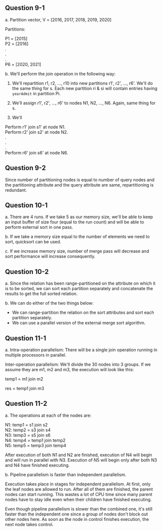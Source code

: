 ## Question 9-1

a. Partition vector, V = [2016, 2017, 2018, 2019, 2020]

Partitions:

P1 = [2015]  
P2 = [2016]  
.  
.  
.  
P6 = [2020, 2021]

b. We'll perform the join operation in the following way:

1. We'll repartition r1, r2, ..., r10 into new partitions r1', r2', ..., r6'. We'll do the same thing for s. Each new partition ri & si will contain entries having `yearAdmit` in partition Pi.

2. We'll assign r1', r2', ..., r6' to nodes N1, N2, ..., N6. Again, same thing for s.

3. We'll

Perform r1' join s1' at node N1.  
 Perform r2' join s2' at node N2.  
 .  
 .  
 .  
 Perform r6' join s6' at node N6.

## Question 9-2

Since number of partitioning nodes is equal to number of query nodes and the partitioning attribute and the query attribute are same, repartitioning is redundant.

## Question 10-1

a. There are 4 runs. If we take 5 as our memory size, we'll be able to keep an input buffer of size four (equal to the run count) and will be able to perform external sort in one pass.

b. If we take a memory size equal to the number of elements we need to sort, quicksort can be used.

c. If we increase memory size, number of merge pass will decrease and sort performance will increase consequently.

## Question 10-2

a. Since the relation has been range-partitioned on the attribute on which it is to be sorted, we can sort each partition separately and concatenate the results to get the full sorted relation.

b. We can do either of the two things below:

- We can range-partition the relation on the sort attributes and sort each partition separately.
- We can use a parallel version of the external merge sort algorithm.

## Question 11-1

a. Intra-operation parallelism: There will be a single join operation running in multiple processors in parallel.

Inter-operation parallelism: We'll divide the 30 nodes into 3 groups. If we assume they are m1, m2 and m3, the execution will look like this:

temp1 = m1 join m2

res = temp1 join m3

## Question 11-2

a. The operations at each of the nodes are:

N1: temp1 = s1 join s2  
N2: temp2 = s3 join s4  
N3: temp3 = s5 join s6  
N4: temp4 = temp1 join temp2  
N5: temp5 = temp3 join temp4

After execution of both N1 and N2 are finished, execution of N4 will begin and will run in parallel with N3. Execution of N5 will begin only after both N3 and N4 have finished executing.

b. Pipeline parallelism is faster than independent parallelism.

Execution takes place in stages for independent parallelism. At first, only the leaf nodes are allowed to run. After all of them are finished, the parent nodes can start running. This wastes a lot of CPU time since many parent nodes have to stay idle even when their children have finished executing.

Even though pipeline parallelism is slower than the combined one, it's still faster than the independent one since a group of nodes don't block out other nodes here. As soon as the node in control finishes execution, the next node takes control.
